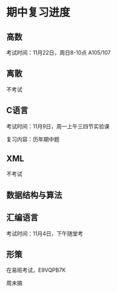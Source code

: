 # 期中复习进度

## 高数

考试时间：11月22日，周日8-10点 A105/107



## 离散

不考试



## C语言

考试时间：11月9日，周一上午三四节实验课

复习内容：历年期中题



## XML

不考试



## 数据结构与算法





## 汇编语言

考试时间：11月4日，下午随堂考



## 形策

在易班考试，E9VQPB7K

周末搞





